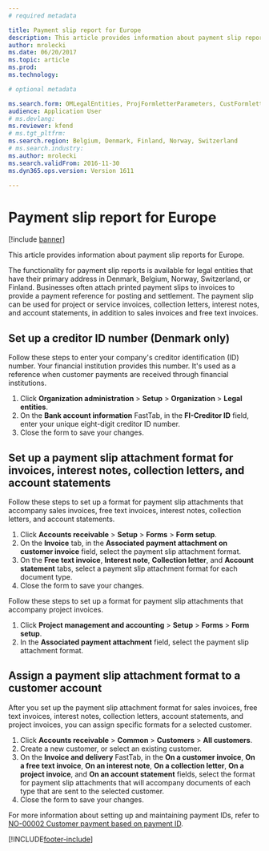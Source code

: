 ```yaml
---
# required metadata

title: Payment slip report for Europe
description: This article provides information about payment slip reports for Europe.
author: mrolecki
ms.date: 06/20/2017
ms.topic: article
ms.prod: 
ms.technology: 

# optional metadata

ms.search.form: OMLegalEntities, ProjFormletterParameters, CustFormletterParameters
audience: Application User
# ms.devlang: 
ms.reviewer: kfend
# ms.tgt_pltfrm: 
ms.search.region: Belgium, Denmark, Finland, Norway, Switzerland
# ms.search.industry: 
ms.author: mrolecki
ms.search.validFrom: 2016-11-30
ms.dyn365.ops.version: Version 1611

---
```


# Payment slip report for Europe

[!include [banner](../../includes/banner.md)]

This article provides information about payment slip reports for Europe.

The functionality for payment slip reports is available for legal entities that have their primary address in Denmark, Belgium, Norway, Switzerland, or Finland. Businesses often attach printed payment slips to invoices to provide a payment reference for posting and settlement. The payment slip can be used for project or service invoices, collection letters, interest notes, and account statements, in addition to sales invoices and free text invoices.

## Set up a creditor ID number (Denmark only)
Follow these steps to enter your company's creditor identification (ID) number. Your financial institution provides this number. It's used as a reference when customer payments are received through financial institutions.

1.  Click **Organization administration** &gt; **Setup** &gt; **Organization** &gt; **Legal entities**.
2.  On the **Bank account information** FastTab, in the **FI-Creditor ID** field, enter your unique eight-digit creditor ID number.
3.  Close the form to save your changes.

## Set up a payment slip attachment format for invoices, interest notes, collection letters, and account statements
Follow these steps to set up a format for payment slip attachments that accompany sales invoices, free text invoices, interest notes, collection letters, and account statements.

1.  Click **Accounts receivable** &gt; **Setup** &gt; **Forms** &gt; **Form setup**.
2.  On the **Invoice** tab, in the **Associated payment attachment on customer invoice** field, select the payment slip attachment format.
3.  On the **Free text invoice**, **Interest note**, **Collection letter**, and **Account statement** tabs, select a payment slip attachment format for each document type.
4.  Close the form to save your changes.

Follow these steps to set up a format for payment slip attachments that accompany project invoices.

1.  Click **Project management and accounting** &gt; **Setup** &gt; **Forms** &gt; **Form setup**.
2.  In the **Associated payment attachment** field, select the payment slip attachment format.

## Assign a payment slip attachment format to a customer account
After you set up the payment slip attachment format for sales invoices, free text invoices, interest notes, collection letters, account statements, and project invoices, you can assign specific formats for a selected customer.

1.  Click **Accounts receivable** &gt; **Common** &gt; **Customers** &gt; **All customers**.
2.  Create a new customer, or select an existing customer.
3.  On the **Invoice and delivery** FastTab, in the **On a customer invoice**, **On a free text invoice**, **On an interest note**, **On a collection letter**, **On a project invoice**, and **On an account statement** fields, select the format for payment slip attachments that will accompany documents of each type that are sent to the selected customer.
4.  Close the form to save your changes.


For more information about setting up and maintaining payment IDs, refer to [NO-00002 Customer payment based on payment ID](../norway/no-00002-customer-payment-based-payment-id.md).



[!INCLUDE[footer-include](../../../includes/footer-banner.md)]
